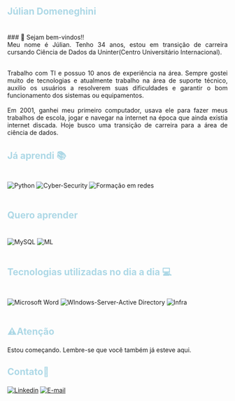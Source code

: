 ## <p style="color: #add8e6;"><strong>Júlian Domeneghini</strong></p>
<br>
### 👋 Sejam bem-vindos!!

<div align="justify">
Meu nome é Júlian. Tenho 34 anos, estou em transição de carreira cursando Ciência de Dados da Uninter(Centro Universitário Internacional).<br>
<br>

Trabalho com TI e possuo 10 anos de experiência na área. Sempre gostei muito de tecnologias e atualmente trabalho na área de suporte técnico, auxilio os usuários a resolverem suas dificuldades e garantir o bom funcionamento dos sistemas ou equipamentos. <br>
<br>
Em 2001, ganhei meu primeiro computador, usava ele para fazer meus trabalhos de escola, jogar e navegar na internet na época que ainda existia internet discada. 
Hoje busco uma transição de carreira para a área de ciência de dados. 

</div>

## <p style="color: #add8e6;"><strong>Já aprendi 📚</strong></p>

<div style="display: inline_block"><br/>
<img align="center" alt="Python" src="https://img.shields.io/badge/Python-3776AB?style=for-the-badge&logo=python&logoColor=white"/>
<img align="center" alt="Cyber-Security" src="https://img.shields.io/badge/Cyber_Security-00000F?style=for-the-badge&logo=&logoColor=white"/>
<img align="center" alt="Formação em redes" src="https://img.shields.io/badge/FORMAÇÃO ADMINISTRADOR DE REDES MULTIPLATAFORMA-00000F?style=for-the-badge&logo=&logoColor=white"/>

<br>
<br>
</div>

## <p style="color: #add8e6;"><strong>Quero aprender</strong></p> 

<div style="display: inline_block"><br/>
<img align="center" alt="MySQL" src="https://img.shields.io/badge/MySQL-00000F?style=for-the-badge&logo=mysql&logoColor=white"/>
<img align="center" alt="ML" src="https://img.shields.io/badge/Machine Learning-00000F?style=for-the-badge&logo=ml&logoColor=white"/>

<br>
<br>
</div>

## <p style="color: #add8e6;"><strong> Tecnologias utilizadas no dia a dia 💻</strong></p> 
<div style="display: inline_block"><br/>
  
<img align="center" alt="Microsoft Word" src="https://img.shields.io/badge/Microsoft_Word-2B579A?style=for-the-badge&logo=microsoft-word&logoColor=white"/>
<img align="center" alt="WIndows-Server-Active Directory" src="https://img.shields.io/badge/Windows_Server Domain_Admin-217346?style=for-the-badge&logo=AD&logoColor=white"/>
<img align="center" alt="Infra" src="https://img.shields.io/badge/Infra-Redes-B7472A?style=for-the-badge&logo=Infra-Redes&logoColor=white"/>
<br>
<br>
</div>

## <p style="color: #add8e6;"><strong>⚠️Atenção</strong></p> 
Estou começando. Lembre-se que você também já esteve aqui.


##   <p style="color: #add8e6; font-weight: bold;">Contato📧</p>

[![Linkedin](https://img.shields.io/badge/LinkedIn-0077B5?style=for-the-badge&logo=linkedin&logoColor=white)](https://www.linkedin.com/in/júlian-domeneghini-b533311b9//)
<a href="mailto:julian.domeneghini@gmail.com">
  <img src="https://img.shields.io/badge/Gmail-D14836?style=for-the-badge&logo=gmail&logoColor=white" alt="E-mail">
</a>

